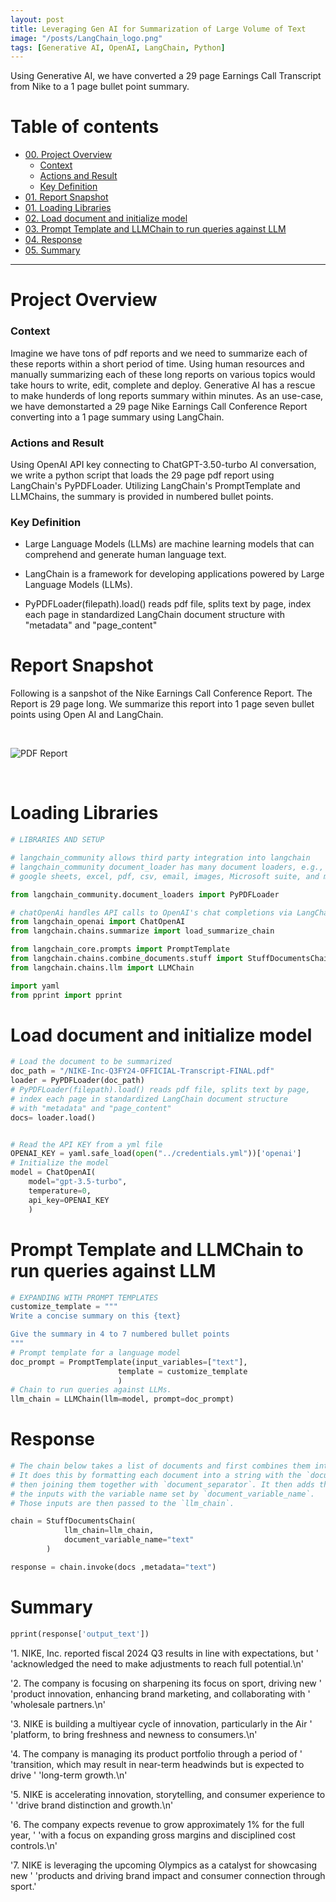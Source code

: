 ```yaml
---
layout: post
title: Leveraging Gen AI for Summarization of Large Volume of Text
image: "/posts/LangChain_logo.png"
tags: [Generative AI, OpenAI, LangChain, Python]
---
```


Using Generative AI, we have converted a 29 page Earnings Call Transcript from Nike to a 1 page bullet point summary.  

# Table of contents

- [00. Project Overview](#overview-main)
    - [Context](#overview-context)
    - [Actions and Result](#overview-actions)
    - [Key Definition](#overview-definition)
- [01. Report Snapshot](#snapshot-report)
- [01. Loading Libraries](#loading-libraries)
- [02. Load document and initialize model](#load-doc-initialize-model)
- [03. Prompt Template and LLMChain to run queries against LLM](#Prompt-LLMChain)
- [04. Response](#response)
- [05. Summary](#summary)
  
___

# Project Overview  <a name="overview-main"></a>

### Context <a name="overview-context"></a>

Imagine we have tons of pdf reports and we need to summarize each of these reports within a short period of time. Using human resources and manually summarizing each of these long reports on various topics would take hours to write, edit, complete and deploy. Generative AI has a rescue to make hunderds of long reports summary within minutes. As an use-case, we have demonstarted a 29 page Nike Earnings Call Conference Report converting into a 1 page summary using LangChain.     

### Actions and Result<a name="overview-actions"></a>

Using OpenAI API key connecting to ChatGPT-3.50-turbo AI conversation, we write a python script that loads the 29 page pdf report using LangChain's PyPDFLoader. Utilizing LangChain's PromptTemplate and LLMChains, the summary is provided in numbered bullet points. 

### Key Definition <a name="overview-definition"></a>

- Large Language Models (LLMs) are machine learning models that can comprehend and generate human language text.

- LangChain is a framework for developing applications powered by Large Language Models (LLMs). 

- PyPDFLoader(filepath).load() reads pdf file, splits text by page, index each page in standardized LangChain document structure with "metadata" and "page_content"

# Report Snapshot <a name="snapshot-report"></a>

Following is a sanpshot of the Nike Earnings Call Conference Report. The Report is 29 page long. We summarize this report into 1 page seven bullet points using Open AI and LangChain.

<br>

![PDF Report](/img/posts/Screenshot_Nike.png)

<br>

# Loading Libraries <a name="loading-libraries"></a>

```python
# LIBRARIES AND SETUP

# langchain_community allows third party integration into langchain
# langchain_community document_loader has many document loaders, e.g.,
# google sheets, excel, pdf, csv, email, images, Microsoft suite, and many more. 

from langchain_community.document_loaders import PyPDFLoader

# chatOpenAi handles API calls to OpenAI's chat completions via LangChain Standradized LLM Framework
from langchain_openai import ChatOpenAI
from langchain.chains.summarize import load_summarize_chain

from langchain_core.prompts import PromptTemplate
from langchain.chains.combine_documents.stuff import StuffDocumentsChain
from langchain.chains.llm import LLMChain

import yaml
from pprint import pprint

```
# Load document and initialize model <a name="load-doc-initialize-model"></a>
```python
# Load the document to be summarized
doc_path = "/NIKE-Inc-Q3FY24-OFFICIAL-Transcript-FINAL.pdf"
loader = PyPDFLoader(doc_path)
# PyPDFLoader(filepath).load() reads pdf file, splits text by page, 
# index each page in standardized LangChain document structure 
# with "metadata" and "page_content"
docs= loader.load()


# Read the API KEY from a yml file
OPENAI_KEY = yaml.safe_load(open("../credentials.yml"))['openai']
# Initialize the model
model = ChatOpenAI(
    model="gpt-3.5-turbo",
    temperature=0,
    api_key=OPENAI_KEY
    )
```

# Prompt Template and LLMChain to run queries against LLM <a name="Prompt-LLMChain"></a>

```python
# EXPANDING WITH PROMPT TEMPLATES
customize_template = """
Write a concise summary on this {text}

Give the summary in 4 to 7 numbered bullet points
"""
# Prompt template for a language model
doc_prompt = PromptTemplate(input_variables=["text"], 
                        template = customize_template
                        )
# Chain to run queries against LLMs.
llm_chain = LLMChain(llm=model, prompt=doc_prompt)
```

# Response <a name="response"></a>
```python
# The chain below takes a list of documents and first combines them into a single string.
# It does this by formatting each document into a string with the `document_prompt` and
# then joining them together with `document_separator`. It then adds that new string to
# the inputs with the variable name set by `document_variable_name`.
# Those inputs are then passed to the `llm_chain`.

chain = StuffDocumentsChain(
            llm_chain=llm_chain,
            document_variable_name="text"
        )

response = chain.invoke(docs ,metadata="text")
```

# Summary <a name="summary"></a>

```python
pprint(response['output_text'])
```

'1. NIKE, Inc. reported fiscal 2024 Q3 results in line with expectations, but '
 'acknowledged the need to make adjustments to reach full potential.\n'
 
 '2. The company is focusing on sharpening its focus on sport, driving new '
 'product innovation, enhancing brand marketing, and collaborating with '
 'wholesale partners.\n'
 
 '3. NIKE is building a multiyear cycle of innovation, particularly in the Air '
 'platform, to bring freshness and newness to consumers.\n'
 
 '4. The company is managing its product portfolio through a period of '
 'transition, which may result in near-term headwinds but is expected to drive '
 'long-term growth.\n'
 
 '5. NIKE is accelerating innovation, storytelling, and consumer experience to '
 'drive brand distinction and growth.\n'
 
 '6. The company expects revenue to grow approximately 1% for the full year, '
 'with a focus on expanding gross margins and disciplined cost controls.\n'
 
 '7. NIKE is leveraging the upcoming Olympics as a catalyst for showcasing new '
 'products and driving brand impact and consumer connection through sport.'













